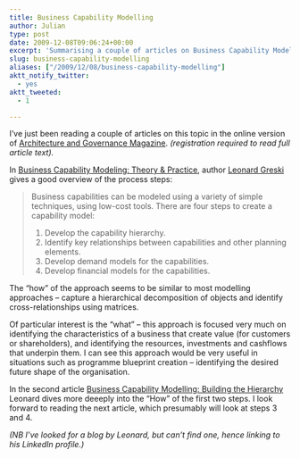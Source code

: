 ```yaml
---
title: Business Capability Modelling
author: Julian
type: post
date: 2009-12-08T09:06:24+00:00
excerpt: 'Summarising a couple of articles on Business Capability Modelling in Architecture & Governance Magazine'
slug: business-capability-modelling 
aliases: ["/2009/12/08/business-capability-modelling"]
aktt_notify_twitter:
  - yes
aktt_tweeted:
  - 1

---
```

I’ve just been reading a couple of articles on this topic in the online version of <a title="Link to source publication" href="https://www.architectureandgovernance.com/" target="_blank">Architecture and Governance Magazine</a>. _(registration required to read full article text)._

In <a title="Link to source article" href="https://architectureandgovernance.com/content/business-capability-modeling-theory-practice" target="_blank">Business Capability Modeling: Theory & Practice</a>, author <a title="LinkedIn profile for Leonard Greski" href="https://www.linkedin.com/pub/leonard-greski/2/463/930" target="_blank">Leonard Greski</a> gives a good overview of the process steps:

<blockquote cite="https://architectureandgovernance.com/content/business-capability-modeling-theory-practice">
  <p>
    Business capabilities can be modeled using a variety of simple techniques, using low-cost tools. There are four steps to create a capability model:
  </p>
  
  <ol class="decimal">
    <li>
      Develop the capability hierarchy.
    </li>
    <li>
      Identify key relationships between capabilities and other planning elements.
    </li>
    <li>
      Develop demand models for the capabilities.
    </li>
    <li>
      Develop financial models for the capabilities.
    </li>
  </ol>
</blockquote>

The “how” of the approach seems to be similar to most modelling approaches – capture a hierarchical decomposition of objects and identify cross-relationships using matrices.

Of particular interest is the “what” – this approach is focused very much on identifying the characteristics of a business that create value (for customers or shareholders), and identifying the resources, investments and cashflows that underpin them. I can see this approach would be very useful in situations such as programme blueprint creation – identifying the desired future shape of the organisation.

In the second article <a title="Link to source article" href="https://www.architectureandgovernance.com/content/business-capability-modeling-building-hierarchy" target="_blank">Business Capability Modelling: Building the Hierarchy</a> Leonard dives more deeeply into the “How” of the first two steps. I look forward to reading the next article, which presumably will look at steps 3 and 4.

_(NB I’ve looked for a blog by Leonard, but can’t find one, hence linking to his LinkedIn profile.)_

<a href="about:Business Capability Modelling: Building the Hierarchy" target="_blank"></a>